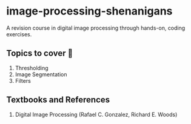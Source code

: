 # image-processing-shenanigans

A revision course in digital image processing through hands-on, coding exercises.

## Topics to cover :construction:

 1. Thresholding
 2. Image Segmentation
 3. Filters
  

## Textbooks and References

 1. Digital Image Processing (Rafael C. Gonzalez, Richard E. Woods)
